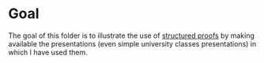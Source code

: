 # Goal
The goal of this folder is to illustrate the use of
[structured proofs](https://medium.com/@gabrielferreirasilva/why-we-need-structured-proofs-in-mathematics-34a3034f2f90) 
by making available the presentations (even simple university classes presentations) in which I have used them.
